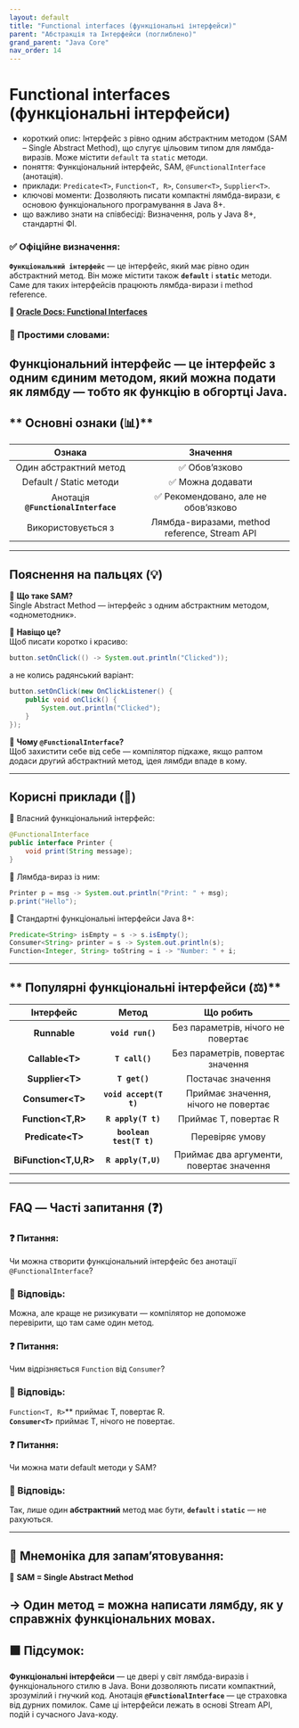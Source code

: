 ```yaml
---
layout: default
title: "Functional interfaces (функціональні інтерфейси)"
parent: "Абстракція та Інтерфейси (поглиблено)"
grand_parent: "Java Core"
nav_order: 14
---
```


# Functional interfaces (функціональні інтерфейси)

*   короткий опис: Інтерфейс з рівно одним абстрактним методом (SAM – Single Abstract Method), що слугує цільовим типом для лямбда-виразів. Може містити `default` та `static` методи.
*   поняття: Функціональний інтерфейс, SAM, `@FunctionalInterface` (анотація).
*   приклади: `Predicate<T>`, `Function<T, R>`, `Consumer<T>`, `Supplier<T>`.
*   ключові моменти: Дозволяють писати компактні лямбда-вирази, є основою функціонального програмування в Java 8+.
*   що важливо знати на співбесіді: Визначення, роль у Java 8+, стандартні ФІ.

### **✅ Офіційне визначення:**

**`Функціональний інтерфейс`** — це інтерфейс, який має рівно один абстрактний метод. Він може містити також **`default`** і **`static`** методи. Саме для таких інтерфейсів працюють лямбда-вирази і method reference.

**🔗 [Oracle Docs: Functional Interfaces](https://docs.oracle.com/javase/8/docs/api/java/lang/FunctionalInterface.html)**

### **🧠 Простими словами:**

**Функціональний інтерфейс** — це інтерфейс з одним єдиним методом, який можна подати як лямбду — тобто як функцію в обгортці Java.
---

## ** Основні ознаки (📊)**

| Ознака | Значення |
| :---: | :---: |
| Один абстрактний метод | ✅ Обов’язково |
| Default / Static методи | ✅ Можна додавати |
| Анотація **`@FunctionalInterface`** | ✅ Рекомендовано, але не обов’язково |
| Використовується з | Лямбда-виразами, method reference, Stream API |

---

## **Пояснення на пальцях (💡)**

🔸 **Що таке SAM?**  
Single Abstract Method — інтерфейс з одним абстрактним методом, «однометодник».

🔸 **Навіщо це?**  
Щоб писати коротко і красиво:


```java
button.setOnClick(() -> System.out.println("Clicked"));
```

а не колись радянський варіант:

```java
button.setOnClick(new OnClickListener() {
    public void onClick() {
        System.out.println("Clicked");
    }
});
```

🔸 **Чому `@FunctionalInterface`?**  
Щоб захистити себе від себе — компілятор підкаже, якщо раптом додаси другий абстрактний метод, ідея лямбди впаде в кому.

---

## **Корисні приклади (🧪)**

🔻 Власний функціональний інтерфейс:


```java
@FunctionalInterface
public interface Printer {
    void print(String message);
}
```

🔻 Лямбда-вираз із ним:

```java
Printer p = msg -> System.out.println("Print: " + msg);
p.print("Hello");
```

🔻 Стандартні функціональні інтерфейси Java 8+:

```java
Predicate<String> isEmpty = s -> s.isEmpty();
Consumer<String> printer = s -> System.out.println(s);
Function<Integer, String> toString = i -> "Number: " + i;
```

---

## ** Популярні функціональні інтерфейси (⚖️)**

| Інтерфейс | Метод | Що робить |
| :---: | :---: | :---: |
| **Runnable** | **`void run()`** | Без параметрів, нічого не повертає |
| **Callable\<T\>** | **`T call()`** | Без параметрів, повертає значення |
| **Supplier\<T\>** | **`T get()`** | Постачає значення |
| **Consumer\<T\>** | **`void accept(T t)`** | Приймає значення, нічого не повертає |
| **Function\<T,R\>** | **`R apply(T t)`** | Приймає T, повертає R |
| **Predicate\<T\>** | **`boolean test(T t)`** | Перевіряє умову |
| **BiFunction\<T,U,R\>** | **`R apply(T,U)`** | Приймає два аргументи, повертає значення |

---

## **FAQ — Часті запитання (❓)**

### **❓ Питання:**

Чи можна створити функціональний інтерфейс без анотації `@FunctionalInterface`?

### **💬 Відповідь:**



 Можна, але краще не ризикувати — компілятор не допоможе перевірити, що там саме один метод.

### **❓ Питання:**

Чим відрізняється `Function` від `Consumer`?

### **💬 Відповідь:**



`Function<T, R>`** приймає T, повертає R.  
**`Consumer<T>`** приймає T, нічого не повертає.

### **❓ Питання:**

Чи можна мати default методи у SAM?

### **💬 Відповідь:**



 Так, лише один **абстрактний** метод має бути, **`default`** і **`static`** — не рахуються.

---

## **🧠 Мнемоніка для запам’ятовування:**

📌 **SAM \= Single Abstract Method**

-> Один метод \= можна написати лямбду, як у справжніх функціональних мовах.
---

## **🟩 Підсумок:**

**Функціональні інтерфейси** — це двері у світ лямбда-виразів і функціонального стилю в Java. Вони дозволяють писати компактний, зрозумілий і гнучкий код. Анотація **`@FunctionalInterface`** — це страховка від дурних помилок. Саме ці інтерфейси лежать в основі Stream API, подій і сучасного Java-коду.